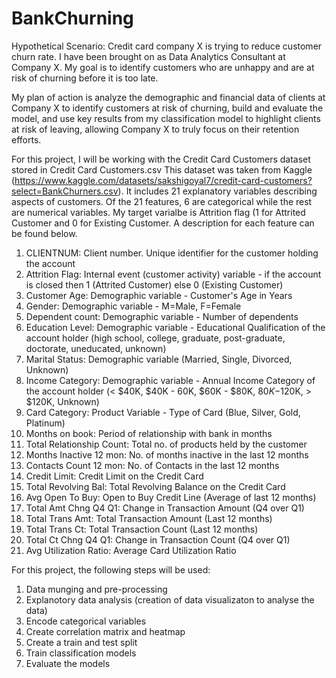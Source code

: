 # BankChurning
Hypothetical Scenario:  Credit card company X is trying to reduce customer churn rate. I have been brought on as Data Analytics Consultant at Company X. My goal is to identify customers who are unhappy and are at risk of churning before it is too late. 

My plan of action is analyze the demographic and financial data of clients at Company X to identify customers at risk of churning, build and evaluate the model, and use key results from my classification model  to highlight clients at risk of leaving, allowing Company X to truly focus on their retention efforts.

For this project, I will be working with the Credit Card Customers dataset stored in Credit Card Customers.csv
This dataset was taken from Kaggle (https://www.kaggle.com/datasets/sakshigoyal7/credit-card-customers?select=BankChurners.csv).
It includes 21 explanatory variables describing aspects of customers. Of the 21 features, 6 are categorical while the rest are numerical variables. My target varialbe is Attrition flag (1  for Attrited Customer and 0 for Existing Customer. A description for each feature can be found below.

1. CLIENTNUM: Client number. Unique identifier for the customer holding the account
2. Attrition Flag: Internal event (customer activity) variable - if the account is closed then 1 (Attrited Customer) else 0 (Existing Customer)
3. Customer Age: Demographic variable - Customer's Age in Years
4. Gender: Demographic variable - M=Male, F=Female
5. Dependent count: Demographic variable - Number of dependents
6. Education Level: Demographic variable - Educational Qualification of the account holder (high school, college, graduate, post-graduate, doctorate, uneducated, unknown)
7. Marital Status: Demographic variable (Married, Single, Divorced, Unknown)
8. Income Category: Demographic variable - Annual Income Category of the account holder (< $40K, $40K - 60K, $60K - $80K, $80K-$120K, > $120K, Unknown)
9. Card Category: Product Variable - Type of Card (Blue, Silver, Gold, Platinum)
10. Months on book: Period of relationship with bank in months
11. Total Relationship Count: Total no. of products held by the customer
12. Months Inactive 12 mon: No. of months inactive in the last 12 months
13. Contacts Count 12 mon: No. of Contacts in the last 12 months
14. Credit Limit: Credit Limit on the Credit Card
15. Total Revolving Bal: Total Revolving Balance on the Credit Card
16. Avg Open To Buy: Open to Buy Credit Line (Average of last 12 months)
17. Total Amt Chng Q4 Q1: Change in Transaction Amount (Q4 over Q1)
18. Total Trans Amt: Total Transaction Amount (Last 12 months)
19. Total Trans Ct: Total Transaction Count (Last 12 months)
20. Total Ct Chng Q4 Q1: Change in Transaction Count (Q4 over Q1)
21. Avg Utilization Ratio: Average Card Utilization Ratio

For this project, the following steps will be used:
1. Data munging and pre-processing
2. Explanotory data analysis (creation of data visualizaton to analyse the data)
3. Encode categorical variables
4. Create correlation matrix and heatmap 
5. Create a train and test split
7. Train classification models
8. Evaluate the models
